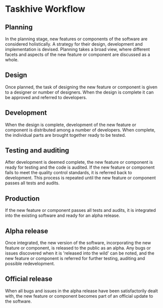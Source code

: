 # Taskhive Workflow

## Planning

In the planning stage, new features or components of the software are considered holistically. A strategy for their design, development and implementation is devised. Planning takes a broad view, where different facets and aspects of the new feature or component are discussed as a whole.

## Design

Once planned, the task of designing the new feature or component is given to a designer or number of designers. When the design is complete it can be approved and referred to developers.

## Development

When the design is complete, development of the new feature or component is distributed among a number of developers. When complete, the individual parts are brought together ready to be tested.

## Testing and auditing

After development is deemed complete, the new feature or component is ready for testing and the code is audited. If the new feature or component fails to meet the quality control standards, it is referred back to development. This process is repeated until the new feature or component passes all tests and audits.

## Production

If the new feature or component passes all tests and audits, it is integrated into the existing software and ready for an alpha release.

## Alpha release

Once integrated, the new version of the software, incorporating the new feature or component, is released to the public as an alpha. Any bugs or issues discovered when it is 'released into the wild' can be noted, and the new feature or component is referred for further testing, auditing and possible redevelopment.

## Official release

When all bugs and issues in the alpha release have been satisfactorily dealt with, the new feature or component becomes part of an official update to the software.
